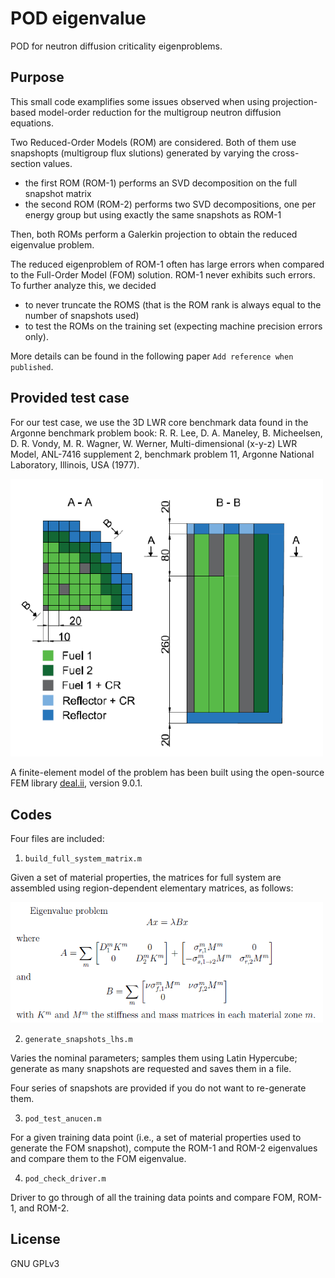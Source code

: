 # POD eigenvalue
POD for neutron diffusion criticality eigenproblems.  

## Purpose
This small code examplifies some issues observed when using projection-based model-order reduction for the multigroup neutron diffusion equations.

Two Reduced-Order Models (ROM) are considered. Both of them use snapshopts (multigroup flux slutions) generated by varying the cross-section values. 
*  the first ROM (ROM-1) performs an SVD decomposition on the full snapshot matrix
*  the second ROM (ROM-2) performs two SVD decompositions, one per energy group but using exactly the same snapshots as ROM-1

Then, both ROMs perform a Galerkin projection to obtain the reduced eigenvalue problem.

The reduced eigenproblem of ROM-1 often has large errors when compared to the Full-Order Model (FOM) solution. ROM-1 never exhibits such errors. To further analyze this, we decided 
* to never truncate the ROMS (that is the ROM rank is always equal to the number of snapshots used)
* to test the ROMs on the training set (expecting machine precision errors only).
 
More details can be found in the following paper ```Add reference when published```.

## Provided test case
For our test case, we use the 3D LWR core benchmark data found in the Argonne benchmark problem book:
R. R. Lee, D. A. Maneley, B. Micheelsen, D. R. Vondy, M. R. Wagner, W. Werner, Multi-dimensional (x-y-z) LWR Model, ANL-7416 supplement 2, benchmark problem 11, Argonne National Laboratory, Illinois, USA (1977).  

<img src="core.PNG" alt="drawing" width="500"/>

A finite-element model of the problem has been built using the open-source FEM library [deal.ii](https://www.dealii.org), version 9.0.1.


## Codes

Four files are included:
1. ```build_full_system_matrix.m``` 

Given a set of material properties, the matrices for full system are assembled using region-dependent elementary matrices, as follows:  

<img src="mat_assembly.png" alt="drawing" width="500"/>


2. ```generate_snapshots_lhs.m```

Varies the nominal parameters; samples them using Latin Hypercube; generate as many snapshots are requested and saves them in a file.

Four series of snapshots are provided if you do not want to re-generate them.


3. ```pod_test_anucen.m```

For a given training data point (i.e., a set of material properties used to generate the FOM snapshot), compute the ROM-1 and ROM-2 eigenvalues and compare them to the FOM eigenvalue. 
 
4. ```pod_check_driver.m```

Driver to go through of all the training data points and compare FOM, ROM-1, and ROM-2.

## License
GNU GPLv3